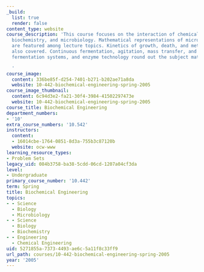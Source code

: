 ```yaml
---
_build:
  list: true
  render: false
content_type: website
course_description: 'This course focuses on the interaction of chemical engineering,
  biochemistry, and microbiology. Mathematical representations of microbial systems
  are featured among lecture topics. Kinetics of growth, death, and metabolism are
  also covered. Continuous fermentation, agitation, mass transfer, and scale-up in
  fermentation systems, and enzyme technology round out the subject material.

  '
course_image:
  content: 336be85f-d254-7401-b271-b202ae71a8da
  website: 10-442-biochemical-engineering-spring-2005
course_image_thumbnail:
  content: 6c94d3e2-fa21-30f4-3984-41502297473e
  website: 10-442-biochemical-engineering-spring-2005
course_title: Biochemical Engineering
department_numbers:
- '10'
extra_course_numbers: '10.542'
instructors:
  content:
  - 16014cbe-1764-0851-8d3a-755b3c87120b
  website: ocw-www
learning_resource_types:
- Problem Sets
legacy_uid: 084b3758-ba38-5cdd-06cd-1207a04cf3da
level:
- Undergraduate
primary_course_number: '10.442'
term: Spring
title: Biochemical Engineering
topics:
- - Science
  - Biology
  - Microbiology
- - Science
  - Biology
  - Biochemistry
- - Engineering
  - Chemical Engineering
uid: 5271855a-7373-4493-ae6c-5a11f8c33ff9
url_path: courses/10-442-biochemical-engineering-spring-2005
year: '2005'
---
```

